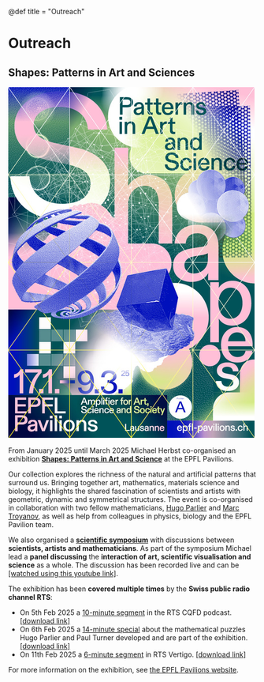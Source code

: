 @def title = "Outreach"

# Outreach

## Shapes: Patterns in Art and Sciences

[![Shapes psoster](/assets/2025.01_SHAPES_Poster.jpg)](https://epfl-pavilions.ch/en/exhibitions/shapes)

From January 2025 until March 2025 Michael Herbst co-organised an exhibition
[**Shapes: Patterns in Art and Science**](https://epfl-pavilions.ch/en/exhibitions/shapes)
at the EPFL Pavilions.

Our collection explores the richness of the natural and artificial patterns
that surround us. Bringing together art, mathematics, materials science and
biology, it highlights the shared fascination of scientists and artists with
geometric, dynamic and symmetrical structures.
The event is co-organised
in collaboration with two fellow mathematicians,
[Hugo Parlier](https://math.uni.lu/parlier/) and [Marc Troyanov](https://people.epfl.ch/marc.troyanov),
as well as help from colleagues in physics, biology and the EPFL Pavilion team.

We also organised a **[scientific symposium](https://epfl-pavilions.ch/en/events/shapes-symposium)** with discussions between **scientists, artists and mathematicians**.
As part of the symposium Michael lead a **panel discussing**
the **interaction of art, scientific visualisation and science** as a whole.
The discussion has been recorded live and
can be [[watched using this youtube link]](https://www.youtube.com/watch?v=Q1bKNmgQz5w&t=17940s).


The exhibition has been **covered multiple times** by the **Swiss public radio channel RTS**:
  - On 5th Feb 2025 a [10-minute segment](https://www.rts.ch/audio-podcast/2025/audio/une-exposition-pour-mettre-en-valeur-la-beaute-des-mathematiques-28780656.html) in the RTS CQFD podcast.
    [[download link]](https://www.rts.ch/audio-podcast/2025/audio/une-exposition-pour-mettre-en-valeur-la-beaute-des-mathematiques-28780656.html)
  - On 6th Feb 2025 a [14-minute special](https://www.rts.ch/audio-podcast/2025/audio/des-casse-tetes-mathematiques-rigolos-et-colores-mis-au-point-a-l-epfl-28782083.html) about the mathematical puzzles Hugo Parlier and Paul Turner developed and are part of the exhibition. [[download link]](https://www.rts.ch/audio-podcast/2025/audio/des-casse-tetes-mathematiques-rigolos-et-colores-mis-au-point-a-l-epfl-28782083.html)
  - On 11th Feb 2025 a [6-minute segment](https://www.rts.ch/audio-podcast/2025/audio/formes-les-motifs-dans-l-art-et-la-science-une-exposition-a-voir-a-l-epfl-28788057.html) in RTS Vertigo. [[download link]](https://www.rts.ch/audio-podcast/2025/audio/formes-les-motifs-dans-l-art-et-la-science-une-exposition-a-voir-a-l-epfl-28788057.html)

For more information on the exhibition,
see [the EPFL Pavilions website](https://epfl-pavilions.ch/en/exhibitions/shapes).
